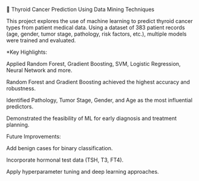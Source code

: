🧬 Thyroid Cancer Prediction Using Data Mining Techniques

This project explores the use of machine learning to predict thyroid cancer types from patient medical data. Using a dataset of 383 patient records (age, gender, tumor stage, pathology, risk factors, etc.), multiple models were trained and evaluated.

*Key Highlights:

Applied Random Forest, Gradient Boosting, SVM, Logistic Regression, Neural Network and more.

Random Forest and Gradient Boosting achieved the highest accuracy and robustness.

Identified Pathology, Tumor Stage, Gender, and Age as the most influential predictors.

Demonstrated the feasibility of ML for early diagnosis and treatment planning.

Future Improvements:

Add benign cases for binary classification.

Incorporate hormonal test data (TSH, T3, FT4).

Apply hyperparameter tuning and deep learning approaches.
